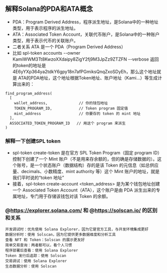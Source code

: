 ## 解释Solana的PDA和ATA概念
* PDA：Program Derived Address，程序派生地址，是Solana中的一种地址类型，用于表示程序的派生地址。
* ATA：Associated Token Account，关联代币账户，是Solana中的一种账户类型，用于表示代币的关联账户。
* 二者关系 ATA 是一个 PDA（Program Derived Address）
* 比如 spl-token accounts --owner KamiWWM3Tt8KwzoXXdaipy8ZigY2fj9M3JpZz9ZTZFN --verbose 返回的token的地址是4E6yYXp364ya2tdkY6gpy18n7afPGmiksQnqZxoSDyEh，那么这个地址就是 ATA的PDA地址，这个地址根据Token地址、账户地址（Kami...）等生成计算出来的：
```
find_program_address(
  [
    wallet_address,              // 你的钱包地址
    TOKEN_PROGRAM_ID,            // Token program 固定值
    mint_address                 // 你要存的 token 的 mint 地址
  ],
  ASSOCIATED_TOKEN_PROGRAM_ID   // 用这个 program 来派生
)
```

### 解释一下创建SPL token
* spl-token create-token 是在官方 SPL Token Program（固定 program ID）控制下创建了一个 Mint 账户（不是用来存余额的，但的确是存储数据的）。这个账号，是一个状态账户（数据结构）存的是该 Token 的元信息（如总供应量、decimals、小数精度、mint authority 等）这个 Mint 账户的地址，就是我们平时说的“token 地址”
* 接着，spl-token create-account <token_address> 是为某个钱包地址创建一个 Associated Token Account（ATA），这个账户是由 PDA 派生出来的专属地址，专门用于存储该钱包对该 Token 的余额。


### @https://explorer.solana.com/  和 @https://solscan.io/  的区别和关系
```
开发调试时：优先使用 Solana Explorer，因为它是官方工具，与开发环境集成更好
数据分析时：使用 Solscan，因为它提供更多数据维度和分析工具
查看 NFT 和 Token：Solscan 的展示更友好
简单交易查询：两者都可以，看个人习惯
程序部署后查看：使用 Solana Explorer
Token 发行后追踪：使用 Solscan
交易调试：使用 Solana Explorer
生态数据分析：使用 Solscan
```